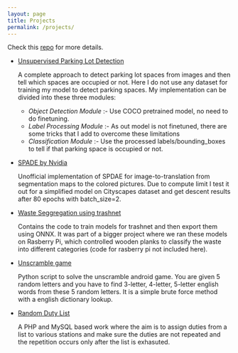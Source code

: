 ```yaml
---
layout: page
title: Projects
permalink: /projects/
---
```


Check this [repo](https://github.com/KushajveerSingh/deep_learning) for more details.

* [Unsupervised Parking Lot Detection](https://github.com/KushajveerSingh/Unsupervised-Parking-Lot-Detection)
  
    A complete approach to detect parking lot spaces from images and then tell which spaces are occupied or not. Here I do not use any dataset for training my model to detect parking spaces. My implementation can be divided into these three modules:
    - *Object Detection Module* :- Use COCO pretrained model, no need to do finetuning.
    - *Label Processing Module* :- As out model is not finetuned, there are some tricks that I add to overcome these limitations
    - *Classification Module* :- Use the processed labels/bounding_boxes to tell if that parking space is occupied or not.
* [SPADE by Nvidia](https://github.com/KushajveerSingh/SPADE-PyTorch)
  
    Unofficial implementation of SPDAE for image-to-translation from segmentation maps to the colored pictures. Due to compute limit I test it out for a simplified model on Cityscapes dataset and get descent results after 80 epochs with batch_size=2.

* [Waste Seggregation using trashnet](https://github.com/KushajveerSingh/deep_learning/tree/master/projects/Waste_Seggregation_using_trashnet)

    Contains the code to train models for trashnet and then export them using ONNX. It was part of a bigger project where we ran these models on Rasberry Pi, which controlled wooden planks to classify the waste into different categories (code for rasberry pi not included here).

* [Unscramble game](https://github.com/KushajveerSingh/deep_learning/tree/master/random/unscramble_android_game)
  
    Python script to solve the unscramble android game. You are given 5 random letters and you have to find 3-letter, 4-letter, 5-letter english words from these 5 random letters. It is a simple brute force method with a english dictionary lookup.

* [Random Duty List](https://github.com/KushajveerSingh/Random-Duty-List)
  
    A PHP and MySQL based work where the aim is to assign duties from a list to various stations and make sure the duties are not repeated and the repetition occurs only after the list is exhasuted.